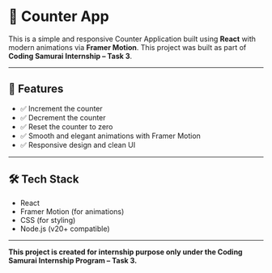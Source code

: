 # 🧮 Counter App

This is a simple and responsive Counter Application built using **React** with modern animations via **Framer Motion**. This project was built as part of **Coding Samurai Internship – Task 3**.

---

## 🚀 Features

- ✅ Increment the counter
- ✅ Decrement the counter
- ✅ Reset the counter to zero
- ✅ Smooth and elegant animations with Framer Motion
- ✅ Responsive design and clean UI

---
## 🛠️ Tech Stack

- React
- Framer Motion (for animations)
- CSS (for styling)
- Node.js (v20+ compatible)

---
**This project is created for internship purpose only under the Coding Samurai Internship Program – Task 3.**
